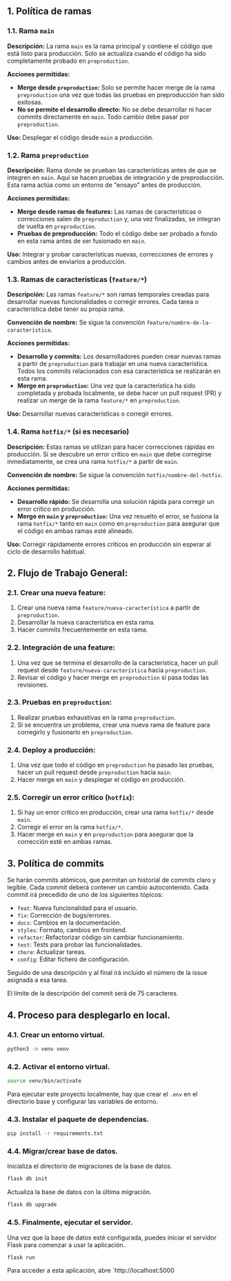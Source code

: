 ## 1. Política de ramas

### 1.1. Rama `main`
**Descripción:** La rama `main` es la rama principal y contiene el código que está listo para producción. Solo se actualiza cuando el código ha sido completamente probado en `preproduction`.

**Acciones permitidas:**
- **Merge desde `preproduction`:** Solo se permite hacer merge de la rama `preproduction` una vez que todas las pruebas en preproducción han sido exitosas.
- **No se permite el desarrollo directo:** No se debe desarrollar ni hacer commits directamente en `main`. Todo cambio debe pasar por `preproduction`.

**Uso:** Desplegar el código desde `main` a producción.

### 1.2. Rama `preproduction`
**Descripción:** Rama donde se prueban las características antes de que se integren en `main`. Aquí se hacen pruebas de integración y de preproducción. Esta rama actúa como un entorno de "ensayo" antes de producción.

**Acciones permitidas:**
- **Merge desde ramas de features:** Las ramas de características o correcciones salen de `preproduction` y, una vez finalizadas, se integran de vuelta en `preproduction`.
- **Pruebas de preproducción:** Todo el código debe ser probado a fondo en esta rama antes de ser fusionado en `main`.

**Uso:** Integrar y probar características nuevas, correcciones de errores y cambios antes de enviarlos a producción.

### 1.3. Ramas de características (`feature/*`)
**Descripción:** Las ramas `feature/*` son ramas temporales creadas para desarrollar nuevas funcionalidades o corregir errores. Cada tarea o característica debe tener su propia rama.

**Convención de nombre:** Se sigue la convención `feature/nombre-de-la-característica`.

**Acciones permitidas:**
- **Desarrollo y commits:** Los desarrolladores pueden crear nuevas ramas a partir de `preproduction` para trabajar en una nueva característica. Todos los commits relacionados con esa característica se realizarán en esta rama.
- **Merge en `preproduction`:** Una vez que la característica ha sido completada y probada localmente, se debe hacer un pull request (PR) y realizar un merge de la rama `feature/*` en `preproduction`.

**Uso:** Desarrollar nuevas características o corregir errores.

### 1.4. Rama `hotfix/*` (si es necesario)
**Descripción:** Estas ramas se utilizan para hacer correcciones rápidas en producción. Si se descubre un error crítico en `main` que debe corregirse inmediatamente, se crea una rama `hotfix/*` a partir de `main`.

**Convención de nombre:** Se sigue la convención `hotfix/nombre-del-hotfix`.

**Acciones permitidas:**
- **Desarrollo rápido:** Se desarrolla una solución rápida para corregir un error crítico en producción.
- **Merge en `main` y `preproduction`:** Una vez resuelto el error, se fusiona la rama `hotfix/*` tanto en `main` como en `preproduction` para asegurar que el código en ambas ramas esté alineado.

**Uso:** Corregir rápidamente errores críticos en producción sin esperar al ciclo de desarrollo habitual.

## 2. Flujo de Trabajo General:

### 2.1. Crear una nueva feature:
1. Crear una nueva rama `feature/nueva-característica` a partir de `preproduction`.
2. Desarrollar la nueva característica en esta rama.
3. Hacer commits frecuentemente en esta rama.

### 2.2. Integración de una feature:
1. Una vez que se termina el desarrollo de la característica, hacer un pull request desde `feature/nueva-característica` hacia `preproduction`.
2. Revisar el código y hacer merge en `preproduction` si pasa todas las revisiones.

### 2.3. Pruebas en `preproduction`:
1. Realizar pruebas exhaustivas en la rama `preproduction`.
2. Si se encuentra un problema, crear una nueva rama de feature para corregirlo y fusionarlo en `preproduction`.

### 2.4. Deploy a producción:
1. Una vez que todo el código en `preproduction` ha pasado las pruebas, hacer un pull request desde `preproduction` hacia `main`.
2. Hacer merge en `main` y desplegar el código en producción.

### 2.5. Corregir un error crítico (`hotfix`):
1. Si hay un error crítico en producción, crear una rama `hotfix/*` desde `main`.
2. Corregir el error en la rama `hotfix/*`.
3. Hacer merge en `main` y en `preproduction` para asegurar que la corrección esté en ambas ramas.

## 3. Política de commits
Se harán commits atómicos, que permitan un historial de commits claro y legible. Cada commit deberá contener un cambio autocontenido. Cada commit irá precedido de uno de los siguientes tópicos:

- `feat`: Nueva funcionalidad para el usuario.
- `fix`: Corrección de bugs/errores.
- `docs`: Cambios en la documentación.
- `styles`: Formato, cambios en frontend.
- `refactor`: Refactorizar código sin cambiar funcionamiento.
- `test`: Tests para probar las funcionalidades.
- `chore`: Actualizar tareas.
- `config`: Editar fichero de configuración.

Seguido de una descripción y al final irá incluido el número de la issue asignada a esa tarea.

El límite de la descripción del commit será de 75 caracteres.

## 4. Proceso para desplegarlo en local.

### 4.1. Crear un entorno virtual.

```bash
python3 -m venv venv
```

### 4.2. Activar el entorno virtual.

```bash
source venv/bin/activate
```

Para ejecutar este proyecto localmente, hay que crear el `.env` en el directorio base y configurar las variables de entorno.

### 4.3. Instalar el paquete de dependencias.

```bash
pip install -r requirements.txt
```

### 4.4. Migrar/crear base de datos.

Inicializa el directorio de migraciones de la base de datos.

```bash
flask db init
```

Actualiza la base de datos con la última migración.

```bash
flask db upgrade
```

### 4.5. Finalmente, ejecutar el servidor.

Una vez que la base de datos esté configurada, puedes iniciar el servidor Flask para comenzar a usar la aplicación..

```bash
flask run
```

Para acceder a esta aplicación, abre `http://localhost:5000
